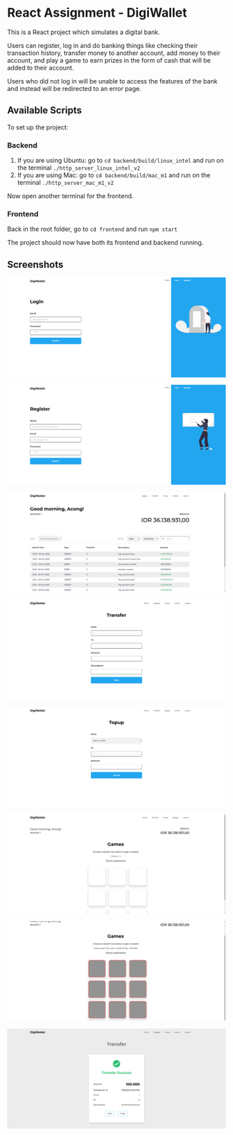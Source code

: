 # React Assignment - DigiWallet

This is a React project which simulates a digital bank.

Users can register, log in and do banking things like checking their transaction history, transfer money to another account, add money to their account, and play a game to earn prizes in the form of cash that will be added to their account.

Users who did not log in will be unable to access the features of the bank and instead will be redirected to an error page.

## Available Scripts

To set up the project:

### Backend

1. If you are using Ubuntu: go to `cd backend/build/linux_intel` and run on the terminal `./http_server_linux_intel_v2`
2. If you are using Mac: go to `cd backend/build/mac_m1` and run on the terminal `./http_server_mac_m1_v2`

Now open another terminal for the frontend.

### Frontend

Back in the root folder, go to `cd frontend` and run `npm start`

The project should now have both its frontend and backend running.

## Screenshots

![Login page](../screenshots/Screenshot%20from%202023-10-05%2016-52-34.png)

![Register page](../screenshots/Screenshot%20from%202023-10-05%2016-53-09.png)

![Home page](../screenshots/Screenshot%20from%202023-10-05%2016-53-36.png)

![Transfer page](../screenshots/Screenshot%20from%202023-10-05%2016-53-43.png)

![Topup page](../screenshots/Screenshot%20from%202023-10-05%2016-53-49.png)

![Games page](../screenshots/Screenshot%20from%202023-10-05%2016-53-57.png)

![Games section](../screenshots/Screenshot%20from%202023-10-05%2016-54-10.png)

![Transfer modal](../screenshots/Screenshot%20from%202023-10-05%2016-56-52.png)
